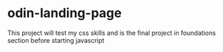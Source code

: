 # odin-landing-page
This project will test my css skills and is the final project in foundations section before starting javascript
